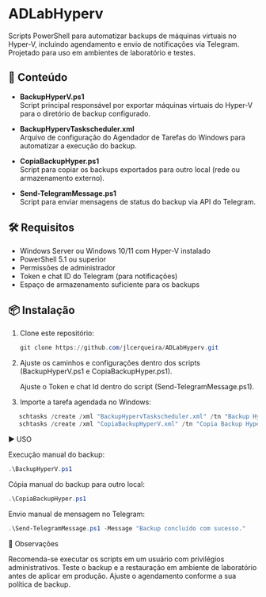# ADLabHyperv

Scripts PowerShell para automatizar backups de máquinas virtuais no Hyper-V, incluindo agendamento e envio de notificações via Telegram.  
Projetado para uso em ambientes de laboratório e testes.

## 📂 Conteúdo

- **BackupHyperV.ps1**  
  Script principal responsável por exportar máquinas virtuais do Hyper-V para o diretório de backup configurado.

- **BackupHypervTaskscheduler.xml**  
  Arquivo de configuração do Agendador de Tarefas do Windows para automatizar a execução do backup.

- **CopiaBackupHyper.ps1**  
  Script para copiar os backups exportados para outro local (rede ou armazenamento externo).

- **Send-TelegramMessage.ps1**  
  Script para enviar mensagens de status do backup via API do Telegram.

## 🛠️ Requisitos

- Windows Server ou Windows 10/11 com Hyper-V instalado
- PowerShell 5.1 ou superior
- Permissões de administrador
- Token e chat ID do Telegram (para notificações)
- Espaço de armazenamento suficiente para os backups

## 📦 Instalação

1. Clone este repositório:
   ```powershell
   git clone https://github.com/jlcerqueira/ADLabHyperv.git

2. Ajuste os caminhos e configurações dentro dos scripts (BackupHyperV.ps1 e CopiaBackupHyper.ps1).

   Ajuste o Token e chat Id dentro do script (Send-TelegramMessage.ps1).


4. Importe a tarefa agendada no Windows:  
```powershell 
   schtasks /create /xml "BackupHypervTaskscheduler.xml" /tn "Backup Hyper-V"
   schtasks /create /xml "CopiaBackupHyperV.xml" /tn "Copia Backup Hyper-V"

```
▶️ USO

 Execução manual do backup:
 ```powershell 
.\BackupHyperV.ps1
 ```
 Cópia manual do backup para outro local:
```powershell 
.\CopiaBackupHyper.ps1
 ```

Envio manual de mensagem no Telegram: 
  ```powershell
.\Send-TelegramMessage.ps1 -Message "Backup concluído com sucesso."
 ```


📌 Observações

Recomenda-se executar os scripts em um usuário com privilégios administrativos.
Teste o backup e a restauração em ambiente de laboratório antes de aplicar em produção.
Ajuste o agendamento conforme a sua política de backup.
   
